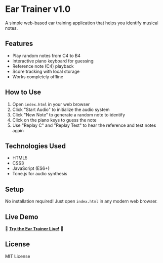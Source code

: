 # Ear Trainer v1.0

A simple web-based ear training application that helps you identify musical notes.

## Features

- Play random notes from C4 to B4
- Interactive piano keyboard for guessing
- Reference note (C4) playback
- Score tracking with local storage
- Works completely offline

## How to Use

1. Open `index.html` in your web browser
2. Click "Start Audio" to initialize the audio system
3. Click "New Note" to generate a random note to identify
4. Click on the piano keys to guess the note
5. Use "Replay C" and "Replay Test" to hear the reference and test notes again

## Technologies Used

- HTML5
- CSS3
- JavaScript (ES6+)
- Tone.js for audio synthesis

## Setup

No installation required! Just open `index.html` in any modern web browser.

## Live Demo

🎵 **[Try the Ear Trainer Live!](https://justinsfyeh.github.io/ear-trainer-v1/)** 🎵



## License

MIT License 